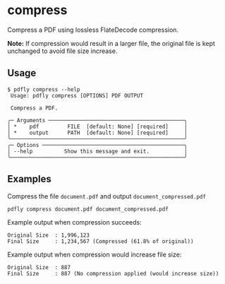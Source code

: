 # compress

Compress a PDF using lossless FlateDecode compression.

**Note:** If compression would result in a larger file, the original file is kept unchanged to avoid file size increase.

## Usage

```
$ pdfly compress --help
 Usage: pdfly compress [OPTIONS] PDF OUTPUT

 Compress a PDF.

╭─ Arguments ───────────────────────────────────────────╮
│ *    pdf         FILE  [default: None] [required]     │
│ *    output      PATH  [default: None] [required]     │
╰───────────────────────────────────────────────────────╯
╭─ Options ─────────────────────────────────────────────╮
│ --help          Show this message and exit.           │
╰───────────────────────────────────────────────────────╯
```
## Examples

Compress the file `document.pdf` and output `document_compressed.pdf`

```
pdfly compress document.pdf document_compressed.pdf
```

Example output when compression succeeds:
```
Original Size  : 1,996,123
Final Size     : 1,234,567 (Compressed (61.8% of original))
```

Example output when compression would increase file size:
```
Original Size  : 887
Final Size     : 887 (No compression applied (would increase size))
```
